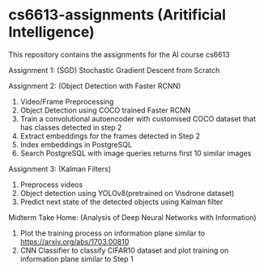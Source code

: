 # cs6613-assignments (Aritificial Intelligence)

This repository contains the assignments for the AI course cs6613

Assignment 1: (SGD)
Stochastic Gradient Descent from Scratch

Assignment 2: (Object Detection with Faster RCNN)
1. Video/Frame Preprocessing
2. Object Detection using COCO trained Faster RCNN
3. Train a convolutional autoencoder with customised COCO dataset that has classes detected in step 2
4. Extract embeddings for the frames detected in Step 2
5. Index embeddings in PostgreSQL
6. Search PostgreSQL with image queries returns first 10 similar images

Assignment 3: (Kalman Filters)
1. Preprocess videos
2. Object detection using YOLOv8(pretrained on Visdrone dataset)
3. Predict next state of the detected objects using Kalman filter

Midterm Take Home: (Analysis of Deep Neural Networks with Information)
1. Plot the training process on information plane similar to https://arxiv.org/abs/1703.00810
2. CNN Classifier to classify CIFAR10 dataset and plot training on information plane similar to Step 1
